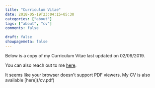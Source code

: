 ```yaml
---
title: "Curriculum Vitae"
date: 2018-05-19T23:04:15+05:30
categories: ["about"]
tags: ["about", "cv"]
comments: false

draft: false
showpagemeta: false
---
```



Below is a copy of my Curriculum Vitae last updated on 02/09/2019.

You can also reach out to me [here](mailto:pal@nabarun.in).

<object data="/cv.pdf#pagemode=none" type="application/pdf" width="100%" height="900px">
<p>It seems like your browser doesn't support PDF viewers. My CV is also available [here](/cv.pdf)</p>
</object>
